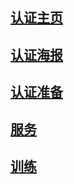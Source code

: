 ## [认证主页](https://learn.microsoft.com/zh-cn/credentials/)

## [认证海报](https://arch-center.azureedge.net/Credentials/Certification-Poster_zh-cn.pdf)

## [认证准备](./credentials/credentials.md)

## [服务](./services/services.md)

## [训练](./training/training.md)